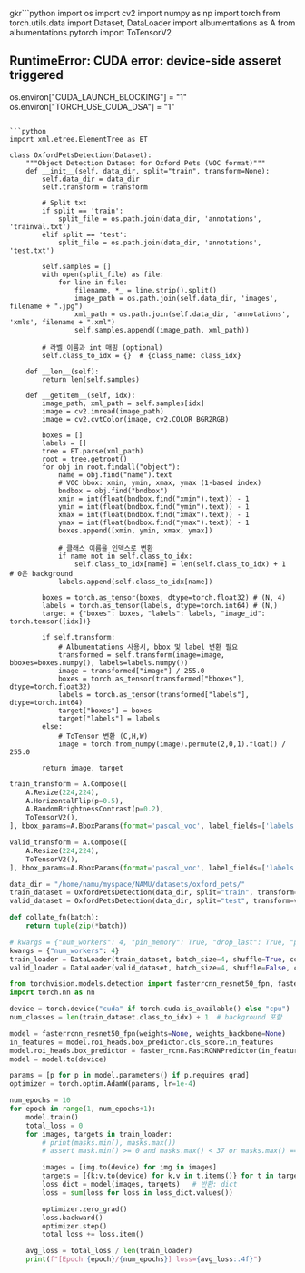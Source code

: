 gkr```python
import os
import cv2
import numpy as np
import torch
from torch.utils.data import Dataset, DataLoader
import albumentations as A
from albumentations.pytorch import ToTensorV2

## RuntimeError: CUDA error: device-side asseret triggered
os.environ["CUDA_LAUNCH_BLOCKING"] = "1"
os.environ["TORCH_USE_CUDA_DSA"] = "1"
```

```python
import xml.etree.ElementTree as ET

class OxfordPetsDetection(Dataset):
    """Object Detection Dataset for Oxford Pets (VOC format)"""
    def __init__(self, data_dir, split="train", transform=None):
        self.data_dir = data_dir
        self.transform = transform

        # Split txt
        if split == 'train':
            split_file = os.path.join(data_dir, 'annotations', 'trainval.txt')
        elif split == 'test':
            split_file = os.path.join(data_dir, 'annotations', 'test.txt')

        self.samples = []
        with open(split_file) as file:
            for line in file:
                filename, *_ = line.strip().split()
                image_path = os.path.join(self.data_dir, 'images', filename + ".jpg")
                xml_path = os.path.join(self.data_dir, 'annotations', 'xmls', filename + ".xml")
                self.samples.append((image_path, xml_path))

        # 라벨 이름과 int 매핑 (optional)
        self.class_to_idx = {}  # {class_name: class_idx}

    def __len__(self):
        return len(self.samples)

    def __getitem__(self, idx):
        image_path, xml_path = self.samples[idx]
        image = cv2.imread(image_path)
        image = cv2.cvtColor(image, cv2.COLOR_BGR2RGB)

        boxes = []
        labels = []
        tree = ET.parse(xml_path)
        root = tree.getroot()
        for obj in root.findall("object"):
            name = obj.find("name").text
            # VOC bbox: xmin, ymin, xmax, ymax (1-based index)
            bndbox = obj.find("bndbox")
            xmin = int(float(bndbox.find("xmin").text)) - 1
            ymin = int(float(bndbox.find("ymin").text)) - 1
            xmax = int(float(bndbox.find("xmax").text)) - 1
            ymax = int(float(bndbox.find("ymax").text)) - 1
            boxes.append([xmin, ymin, xmax, ymax])

            # 클래스 이름을 인덱스로 변환
            if name not in self.class_to_idx:
                self.class_to_idx[name] = len(self.class_to_idx) + 1  # 0은 background
            labels.append(self.class_to_idx[name])

        boxes = torch.as_tensor(boxes, dtype=torch.float32) # (N, 4)
        labels = torch.as_tensor(labels, dtype=torch.int64) # (N,)
        target = {"boxes": boxes, "labels": labels, "image_id": torch.tensor([idx])}

        if self.transform:
            # Albumentations 사용시, bbox 및 label 변환 필요
            transformed = self.transform(image=image, bboxes=boxes.numpy(), labels=labels.numpy())
            image = transformed["image"] / 255.0
            boxes = torch.as_tensor(transformed["bboxes"], dtype=torch.float32)
            labels = torch.as_tensor(transformed["labels"], dtype=torch.int64)
            target["boxes"] = boxes
            target["labels"] = labels
        else:
            # ToTensor 변환 (C,H,W)
            image = torch.from_numpy(image).permute(2,0,1).float() / 255.0

        return image, target
```

```python
train_transform = A.Compose([
    A.Resize(224,224),
    A.HorizontalFlip(p=0.5),
    A.RandomBrightnessContrast(p=0.2),
    ToTensorV2(),
], bbox_params=A.BboxParams(format='pascal_voc', label_fields=['labels']))

valid_transform = A.Compose([
    A.Resize(224,224),
    ToTensorV2(),
], bbox_params=A.BboxParams(format='pascal_voc', label_fields=['labels']))

data_dir = "/home/namu/myspace/NAMU/datasets/oxford_pets/"
train_dataset = OxfordPetsDetection(data_dir, split="train", transform=train_transform)
valid_dataset = OxfordPetsDetection(data_dir, split="test", transform=valid_transform)

def collate_fn(batch):
    return tuple(zip(*batch))

# kwargs = {"num_workers": 4, "pin_memory": True, "drop_last": True, "persistent_workers": True}
kwargs = {"num_workers": 4}
train_loader = DataLoader(train_dataset, batch_size=4, shuffle=True, collate_fn=collate_fn, **kwargs)
valid_loader = DataLoader(valid_dataset, batch_size=4, shuffle=False, collate_fn=collate_fn, **kwargs)
```

```python
from torchvision.models.detection import fasterrcnn_resnet50_fpn, faster_rcnn
import torch.nn as nn

device = torch.device("cuda" if torch.cuda.is_available() else "cpu")
num_classes = len(train_dataset.class_to_idx) + 1  # background 포함

model = fasterrcnn_resnet50_fpn(weights=None, weights_backbone=None)
in_features = model.roi_heads.box_predictor.cls_score.in_features
model.roi_heads.box_predictor = faster_rcnn.FastRCNNPredictor(in_features, num_classes)
model = model.to(device)

params = [p for p in model.parameters() if p.requires_grad]
optimizer = torch.optim.AdamW(params, lr=1e-4)
```

```python
num_epochs = 10
for epoch in range(1, num_epochs+1):
    model.train()
    total_loss = 0
    for images, targets in train_loader:
        # print(masks.min(), masks.max())
        # assert mask.min() >= 0 and masks.max() < 37 or masks.max() == 255

        images = [img.to(device) for img in images]
        targets = [{k:v.to(device) for k,v in t.items()} for t in targets]
        loss_dict = model(images, targets)   # 반환: dict
        loss = sum(loss for loss in loss_dict.values())

        optimizer.zero_grad()
        loss.backward()
        optimizer.step()
        total_loss += loss.item()

    avg_loss = total_loss / len(train_loader)
    print(f"[Epoch {epoch}/{num_epochs}] loss={avg_loss:.4f}")
```
